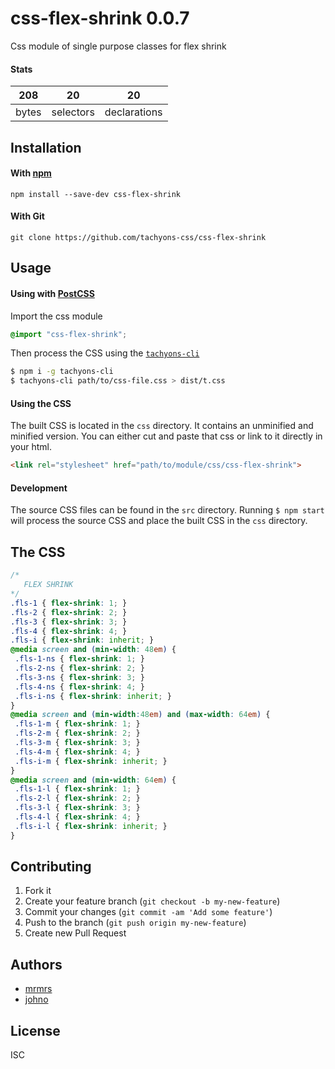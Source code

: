 # css-flex-shrink 0.0.7

Css module of single purpose classes for flex shrink

#### Stats

208 | 20 | 20
---|---|---
bytes | selectors | declarations

## Installation

#### With [npm](https://npmjs.com)

```
npm install --save-dev css-flex-shrink
```

#### With Git

```
git clone https://github.com/tachyons-css/css-flex-shrink
```

## Usage

#### Using with [PostCSS](https://github.com/postcss/postcss)

Import the css module

```css
@import "css-flex-shrink";
```

Then process the CSS using the [`tachyons-cli`](https://github.com/tachyons-css/tachyons-cli)

```sh
$ npm i -g tachyons-cli
$ tachyons-cli path/to/css-file.css > dist/t.css
```

#### Using the CSS

The built CSS is located in the `css` directory. It contains an unminified and minified version.
You can either cut and paste that css or link to it directly in your html.

```html
<link rel="stylesheet" href="path/to/module/css/css-flex-shrink">
```

#### Development

The source CSS files can be found in the `src` directory.
Running `$ npm start` will process the source CSS and place the built CSS in the `css` directory.

## The CSS

```css
/*
   FLEX SHRINK
*/
.fls-1 { flex-shrink: 1; }
.fls-2 { flex-shrink: 2; }
.fls-3 { flex-shrink: 3; }
.fls-4 { flex-shrink: 4; }
.fls-i { flex-shrink: inherit; }
@media screen and (min-width: 48em) {
 .fls-1-ns { flex-shrink: 1; }
 .fls-2-ns { flex-shrink: 2; }
 .fls-3-ns { flex-shrink: 3; }
 .fls-4-ns { flex-shrink: 4; }
 .fls-i-ns { flex-shrink: inherit; }
}
@media screen and (min-width:48em) and (max-width: 64em) {
 .fls-1-m { flex-shrink: 1; }
 .fls-2-m { flex-shrink: 2; }
 .fls-3-m { flex-shrink: 3; }
 .fls-4-m { flex-shrink: 4; }
 .fls-i-m { flex-shrink: inherit; }
}
@media screen and (min-width: 64em) {
 .fls-1-l { flex-shrink: 1; }
 .fls-2-l { flex-shrink: 2; }
 .fls-3-l { flex-shrink: 3; }
 .fls-4-l { flex-shrink: 4; }
 .fls-i-l { flex-shrink: inherit; }
}
```

## Contributing

1. Fork it
2. Create your feature branch (`git checkout -b my-new-feature`)
3. Commit your changes (`git commit -am 'Add some feature'`)
4. Push to the branch (`git push origin my-new-feature`)
5. Create new Pull Request

## Authors

* [mrmrs](http://mrmrs.io)
* [johno](http://johnotander.com)

## License

ISC
